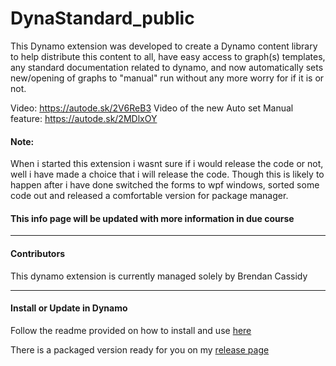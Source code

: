 # DynaStandard_public
This Dynamo extension was developed to create a Dynamo content library to help distribute this content to all, have easy access to graph(s) templates, any standard documentation related to dynamo, and now automatically sets new/opening of graphs to "manual" run without any more worry for if it is or not. 

Video: https://autode.sk/2V6ReB3
Video of the new Auto set Manual feature: https://autode.sk/2MDlxOY

#### Note:

When i started this extension i wasnt sure if i would release the code or not, well i have made a choice that i will release the code. Though this is likely to happen after i have done switched the forms to wpf windows, sorted some code out and released a comfortable version for package manager.


#### This info page will be updated with more information in due course 

---
#### Contributors
This dynamo extension is currently managed solely by Brendan Cassidy

---
#### Install or Update in Dynamo  
Follow the readme provided on how to install and use [here](https://github.com/brencass/DynaStandard_public/blob/master/Readme%20guide%20for%20DynaStandard%20Extension%20for%20use%20in%20Dynamo.pdf)

There is a packaged version ready for you on my [release page](https://github.com/brencass/DynaStandard_public/releases) 
